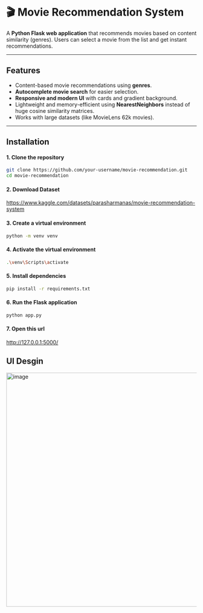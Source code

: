 # 🎬 Movie Recommendation System

A **Python Flask web application** that recommends movies based on content similarity (genres). Users can select a movie from the list and get instant recommendations.  

---

## **Features**

- Content-based movie recommendations using **genres**.
- **Autocomplete movie search** for easier selection.
- **Responsive and modern UI** with cards and gradient background.
- Lightweight and memory-efficient using **NearestNeighbors** instead of huge cosine similarity matrices.
- Works with large datasets (like MovieLens 62k movies).  

---

## **Installation**

#### **1. Clone the repository**
```bash
git clone https://github.com/your-username/movie-recommendation.git
cd movie-recommendation
```

#### **2. Download Dataset** 
https://www.kaggle.com/datasets/parasharmanas/movie-recommendation-system

#### **3. Create a virtual environment**
```bash
python -m venv venv
```

#### **4. Activate the virtual environment**
```bash
.\venv\Scripts\activate
```

#### **5. Install dependencies**
```bash
pip install -r requirements.txt
```

#### **6. Run the Flask application**
```bash
python app.py
```
#### **7. Open this url**
http://127.0.0.1:5000/

## **UI Desgin**
<img width="1000" height="620" alt="image" src="https://github.com/user-attachments/assets/45cf3c67-db7d-4a61-8a6c-6c20dde516ce" />

